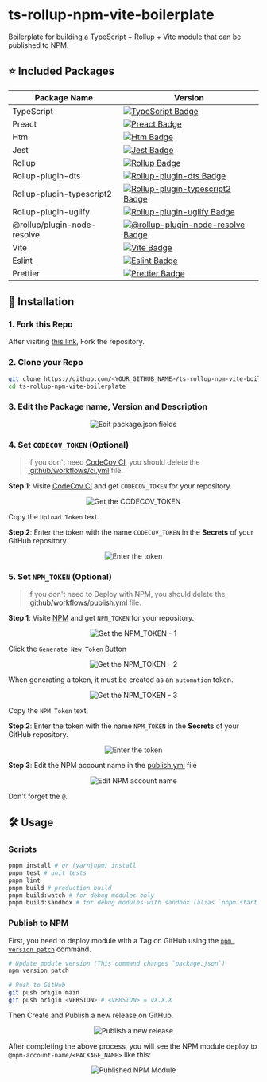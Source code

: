 # ts-rollup-npm-vite-boilerplate

Boilerplate for building a TypeScript + Rollup + Vite module that can be published to NPM.

## ⭐️ Included Packages

| Package Name                | Version                                                                                                                                                                             |
| --------------------------- | ----------------------------------------------------------------------------------------------------------------------------------------------------------------------------------- |
| TypeScript                  | [![TypeScript Badge](https://img.shields.io/badge/typescript-v4.4.4-blue)](https://www.npmjs.com/package/typescript/v/4.4.4)                                                        |
| Preact                      | [![Preact Badge](https://img.shields.io/badge/preact-v10.5.15-blue)](https://www.npmjs.com/package/preact/v/10.5.15)                                                                |
| Htm                         | [![Htm Badge](https://img.shields.io/badge/htm-v3.1.0-blue)](https://www.npmjs.com/package/htm/v/3.1.0)                                                                             |
| Jest                        | [![Jest Badge](https://img.shields.io/badge/jest-v27.3.1-blue)](https://www.npmjs.com/package/jest/v/27.3.1)                                                                        |
| Rollup                      | [![Rollup Badge](https://img.shields.io/badge/rollup-v2.59.0-blue)](https://www.npmjs.com/package/rollup/v/2.59.0)                                                                  |
| Rollup-plugin-dts           | [![Rollup-plugin-dts Badge](https://img.shields.io/badge/rollup--plugin--dts-v4.0.0-blue)](https://www.npmjs.com/package/rollup-plugin-dts/v/4.0.0)                                 |
| Rollup-plugin-typescript2   | [![Rollup-plugin-typescript2 Badge](https://img.shields.io/badge/rollup--plugin--typescript2-v0.30.0-blue)](https://www.npmjs.com/package/rollup-plugin-typescript2/v/0.30.0)       |
| Rollup-plugin-uglify        | [![Rollup-plugin-uglify Badge](https://img.shields.io/badge/rollup--plugin--uglify-v6.0.4-blue)](https://www.npmjs.com/package/rollup-plugin-uglify/v/6.0.4)                        |
| @rollup/plugin-node-resolve | [![@rollup-plugin-node-resolve Badge](https://img.shields.io/badge/@rollup/plugin--node--resolve-v13.0.6-blue)](https://www.npmjs.com/package/@rollup/plugin-node-resolve/v/13.0.6) |
| Vite                        | [![Vite Badge](https://img.shields.io/badge/vite-v2.6.13-blue)](https://www.npmjs.com/package/vite/v/2.6.13)                                                                        |
| Eslint                      | [![Eslint Badge](https://img.shields.io/badge/eslint-v8.1.0-blue)](https://www.npmjs.com/package/eslint/v/8.1.0)                                                                    |
| Prettier                    | [![Prettier Badge](https://img.shields.io/badge/prettier-v2.4.1-blue)](https://www.npmjs.com/package/prettier/v/2.4.1)                                                              |

## 🚀 Installation

### 1. Fork this Repo

After visiting [this link](https://github.com/Gumball12/ts-rollup-npm-vite-boilerplate), Fork the repository.

### 2. Clone your Repo

```sh
git clone https://github.com/<YOUR_GITHUB_NAME>/ts-rollup-npm-vite-boilerplate
cd ts-rollup-npm-vite-boilerplate
```

### 3. Edit the Package name, Version and Description

<p align="center">
  <img src="https://i.imgur.com/5VG8dWU.png" alt="Edit package.json fields" with="480">
</p>

### 4. Set `CODECOV_TOKEN` (Optional)

> If you don't need [CodeCov CI](https://about.codecov.io/), you should delete the [.github/workflows/ci.yml](./.github/workflows/ci.yml) file.

**Step 1**: Visite [CodeCov CI](https://about.codecov.io/) and get `CODECOV_TOKEN` for your repository.

<p align="center">
  <img src="https://i.imgur.com/dYEG19e.png" alt="Get the CODECOV_TOKEN" with="480">
</p>

Copy the `Upload Token` text.

**Step 2**: Enter the token with the name `CODECOV_TOKEN` in the **Secrets** of your GitHub repository.

<p align="center">
  <img src="https://i.imgur.com/ExwaJ63.png" alt="Enter the token" with="480">
</p>

### 5. Set `NPM_TOKEN` (Optional)

> If you don't need to Deploy with NPM, you should delete the [.github/workflows/publish.yml](./.github/workflows/publish.yml) file.

**Step 1**: Visite [NPM](https://www.npmjs.com/) and get `NPM_TOKEN` for your repository.

<p align="center">
  <img src="https://i.imgur.com/ZhEbOov.png" alt="Get the NPM_TOKEN - 1" with="480">
</p>

Click the `Generate New Token` Button

<p align="center">
  <img src="https://i.imgur.com/T7cyjmA.png" alt="Get the NPM_TOKEN - 2" with="480">
</p>

When generating a token, it must be created as an `automation` token.

<p align="center">
  <img src="https://i.imgur.com/IDmyTZr.png" alt="Get the NPM_TOKEN - 3" with="480">
</p>

Copy the `NPM Token` text.

**Step 2**: Enter the token with the name `NPM_TOKEN` in the **Secrets** of your GitHub repository.

<p align="center">
  <img src="https://i.imgur.com/OOVqaHO.png" alt="Enter the token" with="480">
</p>

**Step 3**: Edit the NPM account name in the [publish.yml](./.github/workflows/publish.yml) file

<p align="center">
  <img src="https://i.imgur.com/cBJXNgq.png" alt="Edit NPM account name" with="480">
</p>

Don't forget the `@`.

## 🛠 Usage

### Scripts

```sh
pnpm install # or (yarn|npm) install
pnpm test # unit tests
pnpm lint
pnpm build # production build
pnpm build:watch # for debug modules only
pnpm build:sandbox # for debug modules with sandbox (alias `pnpm start`)
```

### Publish to NPM

First, you need to deploy module with a Tag on GitHub using the [`npm version patch`](https://docs.npmjs.com/cli/v7/commands/npm-version) command.

```sh
# Update module version (This command changes `package.json`)
npm version patch

# Push to GitHub
git push origin main
git push origin <VERSION> # <VERSION> = vX.X.X
```

Then Create and Publish a new release on GitHub.

<p align="center">
  <img src="https://i.imgur.com/2sA23wH.png" alt="Publish a new release" with="480">
</p>

After completing the above process, you will see the NPM module deploy to `@npm-account-name/<PACKAGE_NAME>` like this:

<p align="center">
  <img src="https://i.imgur.com/2sWxYrf.png" alt="Published NPM Module" with="480">
</p>
